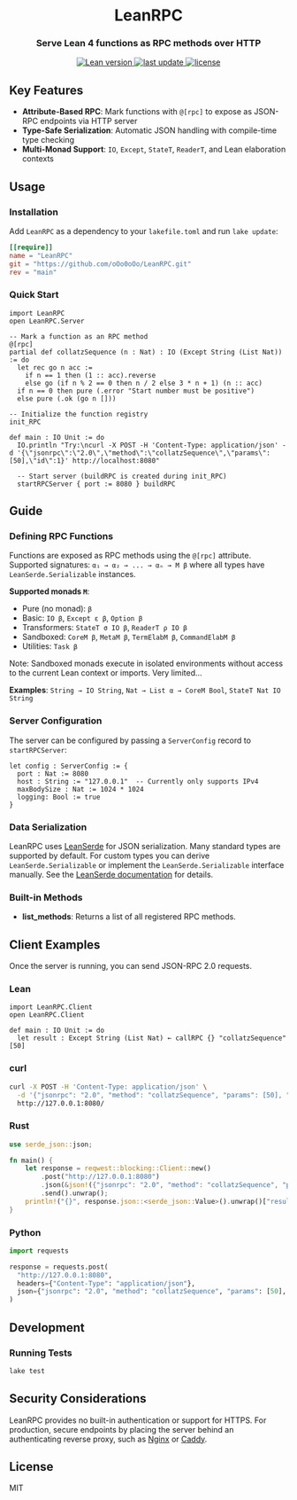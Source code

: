 <h1 align="center">
  LeanRPC
</h1>

<h3 align="center">Serve Lean 4 functions as RPC methods over HTTP</h3>

<p align="center">
  <a href="https://github.com/leanprover/lean4/releases/tag/v4.21.0">
    <img src="https://img.shields.io/badge/Lean-v4.21.0-blue" alt="Lean version" />
  </a>
  <a href="">
    <img src="https://img.shields.io/github/last-commit/oOo0oOo/LeanRPC" alt="last update" />
  </a>
  <a href="https://github.com/oOo0oOo/LeanRPC/blob/main/LICENSE">
    <img src="https://img.shields.io/github/license/oOo0oOo/LeanRPC.svg" alt="license" />
  </a>
</p>

## Key Features

- **Attribute-Based RPC**: Mark functions with `@[rpc]` to expose as JSON-RPC endpoints via HTTP server
- **Type-Safe Serialization**: Automatic JSON handling with compile-time type checking
- **Multi-Monad Support**: `IO`, `Except`, `StateT`, `ReaderT`, and Lean elaboration contexts

## Usage

### Installation

Add `LeanRPC` as a dependency to your `lakefile.toml` and run `lake update`:

```toml
[[require]]
name = "LeanRPC"
git = "https://github.com/oOo0oOo/LeanRPC.git"
rev = "main"
```

### Quick Start

```lean
import LeanRPC
open LeanRPC.Server

-- Mark a function as an RPC method
@[rpc]
partial def collatzSequence (n : Nat) : IO (Except String (List Nat)) := do
  let rec go n acc :=
    if n == 1 then (1 :: acc).reverse
    else go (if n % 2 == 0 then n / 2 else 3 * n + 1) (n :: acc)
  if n == 0 then pure (.error "Start number must be positive")
  else pure (.ok (go n []))

-- Initialize the function registry
init_RPC

def main : IO Unit := do
  IO.println "Try:\ncurl -X POST -H 'Content-Type: application/json' -d '{\"jsonrpc\":\"2.0\",\"method\":\"collatzSequence\",\"params\":[50],\"id\":1}' http://localhost:8080"

  -- Start server (buildRPC is created during init_RPC)
  startRPCServer { port := 8080 } buildRPC
```

## Guide

### Defining RPC Functions

Functions are exposed as RPC methods using the `@[rpc]` attribute. Supported signatures: `α₁ → α₂ → ... → αₙ → M β` where all types have `LeanSerde.Serializable` instances.

**Supported monads `M`**:
- Pure (no monad): `β`
- Basic: `IO β`, `Except ε β`, `Option β`
- Transformers: `StateT σ IO β`, `ReaderT ρ IO β`
- Sandboxed: `CoreM β`, `MetaM β`, `TermElabM β`, `CommandElabM β`
- Utilities: `Task β`

Note: Sandboxed monads execute in isolated environments without access to the current Lean context or imports. Very limited...

**Examples**: `String → IO String`, `Nat → List α → CoreM Bool`, `StateT Nat IO String`

### Server Configuration

The server can be configured by passing a `ServerConfig` record to `startRPCServer`:

```lean
let config : ServerConfig := {
  port : Nat := 8080
  host : String := "127.0.0.1"  -- Currently only supports IPv4
  maxBodySize : Nat := 1024 * 1024
  logging: Bool := true
}
```

### Data Serialization

LeanRPC uses [LeanSerde](https://github.com/oOo0oOo/LeanSerde) for JSON serialization. Many standard types are supported by default. For custom types you can derive `LeanSerde.Serializable` or implement the `LeanSerde.Serializable` interface manually. See the [LeanSerde documentation](https://github.com/oOo0oOo/LeanSerde#supported-types) for details.

### Built-in Methods

- **list_methods**: Returns a list of all registered RPC methods.

## Client Examples

Once the server is running, you can send JSON-RPC 2.0 requests.

### Lean

```lean
import LeanRPC.Client
open LeanRPC.Client

def main : IO Unit := do
  let result : Except String (List Nat) ← callRPC {} "collatzSequence" [50]
```

### curl

```sh
curl -X POST -H 'Content-Type: application/json' \
  -d '{"jsonrpc": "2.0", "method": "collatzSequence", "params": [50], "id": 1}' \
  http://127.0.0.1:8080/
```

### Rust

```rust
use serde_json::json;

fn main() {
    let response = reqwest::blocking::Client::new()
        .post("http://127.0.0.1:8080")
        .json(&json!({"jsonrpc": "2.0", "method": "collatzSequence", "params": [50], "id": 1}))
        .send().unwrap();
    println!("{}", response.json::<serde_json::Value>().unwrap()["result"]);
}
```

### Python

```python
import requests

response = requests.post(
  "http://127.0.0.1:8080",
  headers={"Content-Type": "application/json"},
  json={"jsonrpc": "2.0", "method": "collatzSequence", "params": [50], "id": 1}
)
```

## Development

### Running Tests

```sh
lake test
```

## Security Considerations

LeanRPC provides no built-in authentication or support for HTTPS. For production, secure endpoints by placing the server behind an authenticating reverse proxy, such as [Nginx](https://www.nginx.com/) or [Caddy](https://caddyserver.com/).

## License

MIT